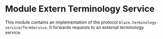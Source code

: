 # Module Extern Terminology Service

This module contains an implementation of the protocol `blaze.terminology-service/TermService`. It forwards requests to an external terminology service.
